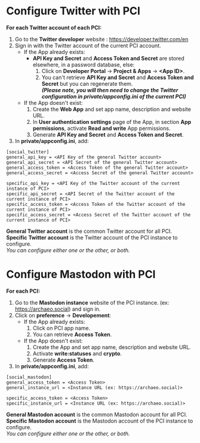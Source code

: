 Configure Twitter with PCI
==========================

**For each Twitter account of each PCI:**

1. Go to the **Twitter developer** website : https://developer.twitter.com/en
2. Sign in with the Twitter account of the current PCI account.
   * If the App already exists:
     * **API Key and Secret** and **Access Token and Secret** are stored elsewhere, in a password database, else:
        1. Click on **Developer Portal** -> **Project & Apps** -> **\<App ID>**.
        2. You can't retrieve **API Key and Secret** and **Access Token and Secret** but you can regenerate them.  
        _**(Please note, you will then need to change the Twitter configuration in private/appconfig.ini of the current PCI)**_
    * If the App doesn't exist:
       1. Create the **Web App** and set app name, description and website URL.
       2. In **User authentication settings** page of the App, in section **App permissions**, activate **Read and write** App permissions.
       3. Generate **API Key and Secret** and **Access Token and Secret**.
3. In **private/appconfig.ini**, add:
```
[social_twitter]
general_api_key = <API Key of the general Twitter account>
general_api_secret = <API Secret of the general Twitter account>
general_access_token = <Access Token of the general Twitter account>
general_access_secret = <Access Secret of the general Twitter account>

specific_api_key = <API Key of the Twitter account of the current instance of PCI>
specific_api_secret = <API Secret of the Twitter account of the current instance of PCI>
specific_access_token = <Access Token of the Twitter account of the current instance of PCI>
specific_access_secret = <Access Secret of the Twitter account of the current instance of PCI>
```
**General Twitter account** is the common Twitter account for all PCI.  
**Specific Twitter account** is the Twitter account of the PCI instance to configure.  
_You can configure either one or the other, or both._

Configure Mastodon with PCI
===========================

**For each PCI:**

1. Go to the **Mastodon instance** website of the PCI instance. (ex: https://archaeo.social) and sign in.
2. Click on **preference** -> **Developement**:
    * If the App already exists:
       1. Click on PCI app name.
       2. You can retrieve **Access Token**.
    * If the App doesn't exist:
       1. Create the App and set app name, description and website URL.
       2. Activate **write:statuses** and **crypto**.
       3. Generate **Access Token**.
3. In **private/appconfig.ini**, add:
```
[social_mastodon]
general_access_token = <Access Token>
general_instance_url = <Instance URL (ex: https://archaeo.social)>

specific_access_token = <Access Token>
specific_instance_url = <Instance URL (ex: https://archaeo.social)>
```
**General Mastodon account** is the common Mastodon account for all PCI.  
**Specific Mastodon account** is the Mastodon account of the PCI instance to configure.  
_You can configure either one or the other, or both._
